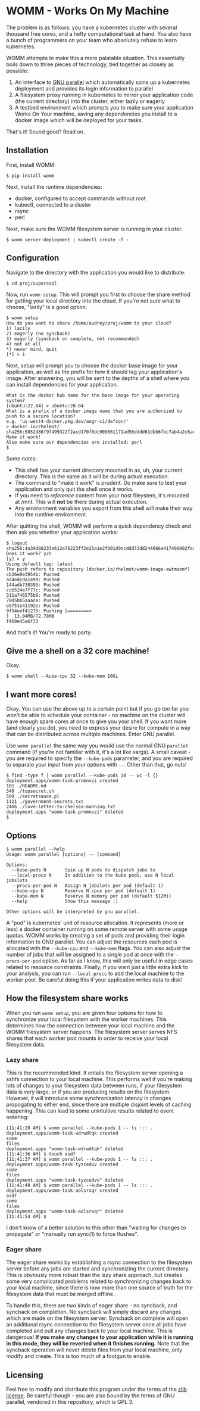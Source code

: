 WOMM - Works On My Machine
==========================

The problem is as follows: you have a kubernetes cluster with several thousand free cores, and a hefty computational task at hand.
You also have a bunch of programmers on your team who absolutely refuse to learn kubernetes.

WOMM attempts to make this a more palatable situation.
This essentially boils down to three pieces of technology, tied together as closely as possible:

1. An interface to [GNU parallel](https://www.gnu.org/software/parallel/) which automatically spins up a kubernetes deployment and provides its login information to parallel
2. A filesystem proxy running in kubernetes to mirror your application code (the current directory) into the cluster, either lazily or eagerly
3. A testbed environment which prompts you to make sure your application Works On Your machine, saving any dependencies you install to a docker image which will be deployed for your tasks.

That's it! Sound good? Read on.

Installation
------------

First, install WOMM:

```
$ pip install womm
```

Next, install the runtime dependencies:

- docker, configured to accept commands without root
- kubectl, connected to a cluster
- rsync
- perl

Next, make sure the WOMM filesystem server is running in your cluster.

```
$ womm server-deployment | kubectl create -f -
```

Configuration
-------------

Navigate to the directory with the application you would like to distribute:

```
$ cd proj/supercool
```

Now, run `womm setup`.
This will prompt you first to choose the share method for getting your local directory into the cloud.
If you're not sure what to choose, "lazily" is a good option.

```
$ womm setup
How do you want to share /home/audrey/proj/womm to your cloud?
1) lazily
2) eagerly (no syncback)
3) eagerly (syncback on complete, not recommended)
4) not at all
*) never mind, quit
[*] > 1
```

Next, setup will prompt you to choose the docker base image for your application, as well as the prefix for how it should tag your application's image.
After answering, you will be sent to the depths of a shell where you can install dependencies for your application.

```
What is the docker hub name for the base image for your operating system?
[ubuntu:22.04] > ubuntu:20.04
What is a prefix of a docker image name that you are authorized to push to a secure location?
e.g. 'us-west4-docker.pkg.dev/angr-ci/defcon/'
> docker.io/rhelmot/
sha256:5852d80f97499322f2acd170f0dc909661171ad56dddd61dbb6fbc7ab4a2c6ae
Make it work!
Also make sure our dependencies are installed: perl
$
```

Some notes:
- This shell has your current directory mounted in as, uh, your current directory.
  This is the same as it will be during actual execution.
- The command to "make it work" is prudent. Do make sure to test your application and only quit the shell once it works.
- If you need to _reference_ content from your host fileystem, it's mounted at /mnt. This will **not** be there during actual execution.
- Any environment variables you export from this shell will make their way into the runtime environment.

After quitting the shell, WOMM will perform a quick dependency check and then ask you whether your application works:

```
$ logout
sha256:4a39d88233e612e76223ff2e25a1e2f001d9ecddd72dd244666a417498002fea
Does it work? y/n
[y] > y
Using default tag: latest
The push refers to repository [docker.io/rhelmot/womm-image-awtmaomf]
cb36e0e3954b: Pushed
ad4edcda1e99: Pushed
144adb730393: Pushed
ccb524e7f77c: Pushed
311a746575b9: Pushed
7005bb5aaace: Pushed
e5751e41192e: Pushed
9f54eef41275: Pushing [========>                                          ]  13.04MB/72.78MB
f469e45a6f33
```

And that's it! You're ready to party.

Give me a shell on a 32 core machine!
-------------------------------------

Okay.

```
$ womm shell --kube-cpu 32 --kube-mem 16Gi
```

I want more cores!
------------------

Okay. You can use the above up to a certain point but if you go too far you won't be able to schedule your container - no machine on the cluster will have enough spare cores at once to give you your shell.
If you want more (and clearly you do), you need to express your desire for compute in a way that can be distributed across multiple machines.
Enter GNU parallel.

Use `womm parallel` the same way you would use the normal GNU `parallel` command (if you're not familiar with it, it's a lot like xargs).
A small caveat - you are required to specify the `--kube-pods` parameter, and you are required to separate your input from your options with `--`.
Other than that, go nuts!

```
$ find -type f | womm parallel --kube-pods 10 -- wc -l {}
deployment.apps/womm-task-prnmnvzi created
101 ./README.md
340 ./topsecret.sh
500 ./secretsauce.pl
1121 ./government-secrets.txt
2466 ./love-letter-to-chelsea-manning.txt
deployment.apps "womm-task-prnmnvzi" deleted
$
```

Options
-------

```
$ womm parallel --help
Usage: womm parallel [options] -- [command]

Options:
  --kube-pods N       Spin up N pods to dispatch jobs to
  --local-procs N     In addition to the kube pods, use N local jobslots
  --procs-per-pod N   Assign N jobslots per pod (default 1)
  --kube-cpu N        Reserve N cpus per pod (default 1)
  --kube-mem N        Reserve N memory per pod (default 512Mi)
  --help              Show this message :)

Other options will be interpreted by gnu parallel.
```

A "pod" is kubernetes' unit of resource allocation.
It represents (more or less) a docker container running on some remote server with some usage quotas.
WOMM works by creating a set of pods and providing their login information to GNU parallel.
You can adjust the resources each pod is allocated with the `--kube-cpu` and `--kube-mem` flags.
You can also adjust the number of jobs that will be assigned to a single pod at once with the `--procs-per-pod` option.
As far as I know, this will only be useful in edge cases related to resource constraints.
Finally, if you want just a little extra kick to your analysis, you can run `--local-procs` to add the local machine to the worker pool.
Be careful doing this if your application writes data to disk!

How the filesystem share works
------------------------------

When you run `womm setup`, you are given four options for how to synchronize your local filesystem with the worker machines.
This determines how the connection between your local machine and the WOMM filesystem server happens.
The filesystem server serves NFS shares that each worker pod mounts in order to receive your local filesystem data.

### Lazy share

This is the recommended kind. It entails the filesystem server opening a sshfs connection to your local machine.
This performs well if you're making lots of changes to your filesystem data between runs, if your filesystem data is very large, or if you are producing results on the filesystem.
However, it will introduce some synchronization latency in changes propogating to either end, since there are multiple disjoint levels of caching happening.
This can lead to some unintuitive results related to event ordering:

```
[11:41:28 AM] $ womm parallel --kube-pods 1 -- ls ::: .
deployment.apps/womm-task-wdrwdtqk created
some
files
deployment.apps "womm-task-wdrwdtqk" deleted
[11:41:36 AM] $ touch asdf
[11:41:37 AM] $ womm parallel --kube-pods 1 -- ls ::: .
deployment.apps/womm-task-tyzcedvv created
some
files
deployment.apps "womm-task-tyzcedvv" deleted
[11:41:49 AM] $ womm parallel --kube-pods 1 -- ls ::: .
deployment.apps/womm-task-aolsrxqr created
asdf
some
files
deployment.apps "womm-task-aolsrxqr" deleted
[11:41:54 AM] $
```

I don't know of a better solution to this other than "waiting for changes to propagate" or "manually run sync(1) to force flushes".

### Eager share

The eager share works by establishing a rsync connection to the filesystem server before any jobs are started and synchronizing the current directory.
This is obviously more robust than the lazy share approach, but creates some very complicated problems related to synchronizing changes back to your local machine, since there is now more than one source of truth for the filesystem data that must be merged offline.

To handle this, there are two kinds of eager share - no syncback, and syncback on completion.
No syncback will simply discard any changes which are made on the filesystem server.
Syncback on complete will open an additional rsync connection to the filesystem server once all jobs have completed and pull any changes back to your local machine.
This is dangerous!
**If you make any changes to your application while it is running in this mode, they will be reverted when it finishes running.**
Note that the syncback operation will never delete files from your local machine, only modify and create.
This is too much of a footgun to enable.

Licensing
---------

Feel free to modify and distribute this program under the terms of the [zlib license](./LICENSE).
Be careful though - you are also bound by the terms of GNU parallel, vendored in this repository, which is GPL 3.
